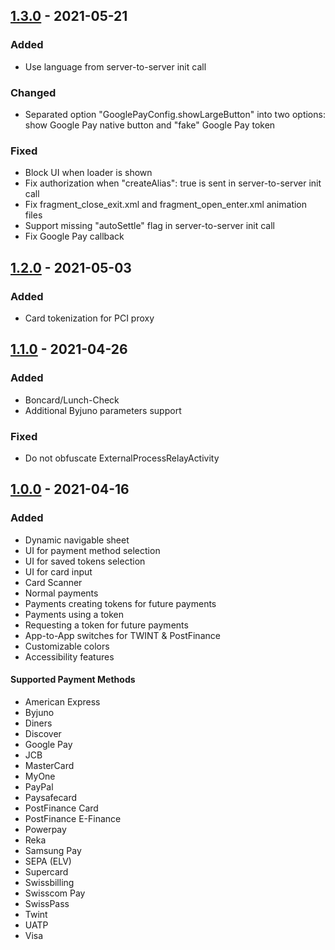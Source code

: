 ## [1.3.0] - 2021-05-21

### Added

- Use language from server-to-server init call

### Changed

- Separated option "GooglePayConfig.showLargeButton" into two options: show Google Pay native button and "fake" Google Pay token

### Fixed

- Block UI when loader is shown
- Fix authorization when "createAlias": true is sent in server-to-server init call
- Fix fragment_close_exit.xml and fragment_open_enter.xml animation files
- Support missing "autoSettle" flag in server-to-server init call
- Fix Google Pay callback

## [1.2.0] - 2021-05-03

### Added

- Card tokenization for PCI proxy

## [1.1.0] - 2021-04-26

### Added

- Boncard/Lunch-Check
- Additional Byjuno parameters support

### Fixed

- Do not obfuscate ExternalProcessRelayActivity

## [1.0.0] - 2021-04-16

### Added

- Dynamic navigable sheet
- UI for payment method selection
- UI for saved tokens selection
- UI for card input
- Card Scanner
- Normal payments
- Payments creating tokens for future payments
- Payments using a token
- Requesting a token for future payments
- App-to-App switches for TWINT & PostFinance
- Customizable colors
- Accessibility features

#### Supported Payment Methods
- American Express
- Byjuno
- Diners
- Discover
- Google Pay
- JCB
- MasterCard
- MyOne
- PayPal
- Paysafecard
- PostFinance Card
- PostFinance E-Finance
- Powerpay
- Reka
- Samsung Pay
- SEPA (ELV)
- Supercard
- Swissbilling
- Swisscom Pay
- SwissPass
- Twint
- UATP
- Visa

[1.3.0]: https://github.com/datatrans/android-sdk/releases/tag/1.3.0
[1.2.0]: https://github.com/datatrans/android-sdk/releases/tag/1.2.0
[1.1.0]: https://github.com/datatrans/android-sdk/releases/tag/1.1.0
[1.0.0]: https://github.com/datatrans/android-sdk/releases/tag/1.0.0
